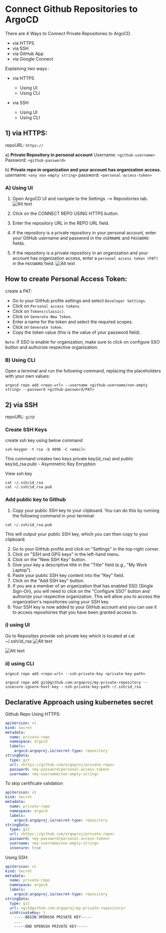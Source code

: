 # Connect Github Repositories to ArgoCD

There are 4 Ways to Connect Private Repositories to ArgoCD.
- via HTTPS
- via SSH
- via GitHub App
- via Google Connect

Explaining two ways :
- via HTTPS
  - Using UI
  - Using CLI

- via SSH
  - Using UI
  - Using CLI

## 1) via HTTPS:

repoURL: `https://`

a) **Private Repository in personal account**
Username: `<github-username>`
Password: `<github-password>`

b) **Private repo in organization and your account has organization access.**
username: `<any non-empty string>`
password: `<personal-access-token>`

### A) Using UI

1. Open ArgoCD UI and navigate to the Settings --> Repositories tab.
![Alt text](https://argo-cd.readthedocs.io/en/stable/assets/repo-add-overview.png)
2. Click on the CONNECT REPO USING HTTPS button.

3. Enter the repository URL in the REPO URL field.
4. If the repository is a private repository in your personal account, enter your GitHub username and password in the `USERNAME` and `PASSWORD` fields.
5. If the repository is a private repository in an organization and your account has organization access, enter a `personal access token (PAT)` in the `PASSWORD` field.
![Alt text](https://argo-cd.readthedocs.io/en/stable/assets/repo-add-https.png)

## How to create Personal Access Token:

create a PAT:
  - Go to your GitHub profile settings and select `Developer Settings`.
  - Click on `Personal access tokens`.
  - Click on `Tokens(classic)`.
  - Click on `Generate New Token`.
  - Enter a name for the token and select the required scopes.
  - Click on `Generate token`.
  - Copy the token value (this is the value of your password field).

`Note`: If SSO is enable for organization, make sure to click on configure SSO button and authorize respective organization.

<insert SSO image here>

### B) Using CLI


Open a terminal and run the following command, replacing the placeholders with your own values:

```console
argocd repo add <repo-url> --username <github-username/non-empty string> --password <github-password/PAT>
```




## 2) via SSH

repoURL: `git@`

### Create SSH Keys

create ssh key using below command
```console
ssh-keygen -t rsa -b 4096 -C <email>
```

This command creates two keys private key(id_rsa) and public key(id_rsa.pub) - Asymmetric Key Enryption

View ssh key
```console
cat ~/.ssh/id_rsa
cat ~/.ssh/id_rsa.pub
```


### Add public key to Github

1. Copy your public SSH key to your clipboard. You can do this by running the following command in your terminal:

```console
cat ~/.ssh/id_rsa.pub
```
    
  This will output your public SSH key, which you can then copy to your clipboard.

2. Go to your GitHub profile and click on "Settings" in the top-right corner.
3. Click on "SSH and GPG keys" in the left-hand menu.
4. Click on the "New SSH Key" button.
5. Give your key a descriptive title in the "Title" field (e.g., "My Work Laptop").
6. Paste your public SSH key content into the "Key" field.
7. Click on the "Add SSH key" button.
8. If you are a member of an organization that has enabled SSO (Single Sign-On), you will need to click on the "Configure SSO" button and authorize your respective organization. This will allow you to access the organization's repositories using your SSH key.
9. Your SSH key is now added to your GitHub account and you can use it to access repositories that you have been granted access to.

### i) using UI
Go to Reposities provide ssh private key which is located at
cat ~/.ssh/id_rsa
![Alt text](https://argo-cd.readthedocs.io/en/stable/assets/repo-add-overview.png)

![Alt text](https://argo-cd.readthedocs.io/en/stable/assets/repo-add-ssh.png)

### ii) using CLI

`argocd repo add <repo-url> --ssh-private-key <private-key-path>`
```console
argocd repo add git@github.com:argoproj/my-private-repository --insecure-ignore-host-key --ssh-private-key-path ~/.ssh/id_rsa
```

## Declarative Approach using kubernetes secret

Github Repo Using HTTPS:

```yaml
apiVersion: v1
kind: Secret
metadata:
  name: private-repo
  namespace: argocd
  labels:
    argocd.argoproj.io/secret-type: repository
stringData:
  type: git
  url: <https://github.com/argoproj/private-repo>
  password: <my-password/personal-access-token>
  username: <my-username/non-empty-string>
```

To skip certificate validation
```yaml
apiVersion: v1
kind: Secret
metadata:
  name: private-repo
  namespace: argocd
  labels:
    argocd.argoproj.io/secret-type: repository
stringData:
  type: git
  url: <https://github.com/argoproj/private-repo>
  password: <my-password/personal-access-token>
  username: <my-username/non-empty-string>
  insecure: true
```



Using SSH:
```yaml
apiVersion: v1
kind: Secret
metadata:
  name: private-repo
  namespace: argocd
  labels:
    argocd.argoproj.io/secret-type: repository
stringData:
  type: git
  url: <git@github.com:argoproj/my-private-repository>
  sshPrivateKey: |
    -----BEGIN OPENSSH PRIVATE KEY-----
    ...
    -----END OPENSSH PRIVATE KEY-----
```
